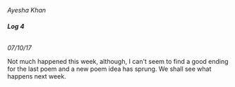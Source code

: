 *Ayesha Khan*




###### **Log 4**
*07/10/17*

Not much happened this week, although, I can't seem to find a good ending for the last poem and a new poem idea has sprung. We shall see what happens next week.
